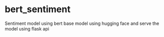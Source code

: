 # bert_sentiment
Sentiment model using bert base model using hugging face and serve the model using flask api 
